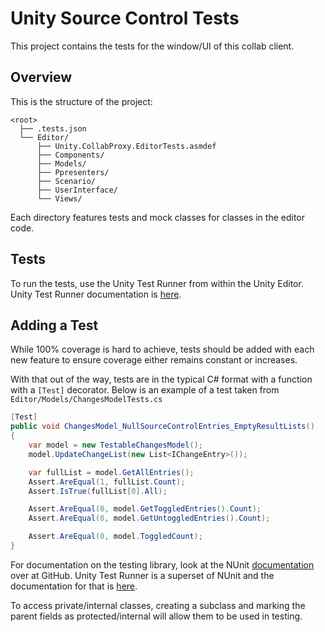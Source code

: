 # Unity Source Control Tests

This project contains the tests for the window/UI of this collab client.

## Overview

This is the structure of the project:

```none
<root>
  ├── .tests.json
  └── Editor/
      ├── Unity.CollabProxy.EditorTests.asmdef
      ├── Components/
      ├── Models/
      ├── Ppresenters/
      ├── Scenario/
      ├── UserInterface/
      └── Views/
```

Each directory features tests and mock classes for classes in the editor code.

## Tests

To run the tests, use the Unity Test Runner from within the Unity Editor. Unity Test Runner documentation
is [here](https://docs.unity3d.com/Manual/testing-editortestsrunner.html).

## Adding a Test

While 100% coverage is hard to achieve, tests should be added with each new feature to ensure coverage either remains
constant or increases.

With that out of the way, tests are in the typical C# format with a function with a `[Test]` decorator. Below is an
example of a test taken from `Editor/Models/ChangesModelTests.cs`

```csharp
[Test]
public void ChangesModel_NullSourceControlEntries_EmptyResultLists()
{
    var model = new TestableChangesModel();
    model.UpdateChangeList(new List<IChangeEntry>());

    var fullList = model.GetAllEntries();
    Assert.AreEqual(1, fullList.Count);
    Assert.IsTrue(fullList[0].All);

    Assert.AreEqual(0, model.GetToggledEntries().Count);
    Assert.AreEqual(0, model.GetUntoggledEntries().Count);

    Assert.AreEqual(0, model.ToggledCount);
}
```

For documentation on the testing library, look at the
NUnit [documentation](https://github.com/nunit/docs/wiki/NUnit-Documentation) over at GitHub. Unity Test Runner is a
superset of NUnit and the documentation for that
is [here](https://docs.unity3d.com/Manual/testing-editortestsrunner.html).

To access private/internal classes, creating a subclass and marking the parent fields as protected/internal will allow
them to be used in testing.
